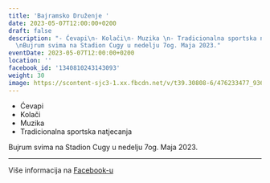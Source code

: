 ```yaml
---
title: 'Bajramsko Druženje '
date: 2023-05-07T12:00:00+0200
draft: false
description: "- Ćevapi\n- Kolači\n- Muzika \n- Tradicionalna sportska natjecanja\n\
  \nBujrum svima na Stadion Cugy u nedelju 7og. Maja 2023."
eventDate: 2023-05-07T12:00:00+0200
location: ''
facebook_id: '1340810243143093'
weight: 30
image: https://scontent-sjc3-1.xx.fbcdn.net/v/t39.30808-6/476233477_936651505262116_4103480540059516894_n.jpg?_nc_cat=110&ccb=1-7&_nc_sid=9e60e4&_nc_ohc=XO4ZaQgVAw0Q7kNvwHW7uP2&_nc_oc=Adl1mAPiEhL30ahyGKqV8r2MeacGTtPApcgaifG30PRay_hrj-mNDFJWJt_TKmO2A-0&_nc_zt=23&_nc_ht=scontent-sjc3-1.xx&edm=ABTKTjYEAAAA&_nc_gid=jZ7EsjxWWR11W5fbeN_iIA&_nc_tpa=Q5bMBQF2c8rd6KFUlDAUDSWo0i5QXr41zkEJ83O1rAvOOg_zJ02Yh5A65-j-s80fTAp_EiGT80yvf4t-Sg&oh=00_AfcXFL-hQaKZqdGn8T_dd1R04wobWNTvpL-ds55hDM6DvA&oe=6904A74B
---
```


- Ćevapi
- Kolači
- Muzika 
- Tradicionalna sportska natjecanja

Bujrum svima na Stadion Cugy u nedelju 7og. Maja 2023.

---

Više informacija na [Facebook-u](https://facebook.com/events/1340810243143093)